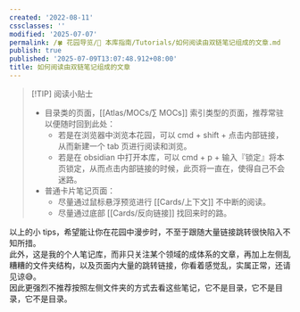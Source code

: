 ```yaml
---
created: '2022-08-11'
cssclasses: ''
modified: '2025-07-07'
permalink: /🍀 花园导览/🧰 本库指南/Tutorials/如何阅读由双链笔记组成的文章.md
publish: true
published: '2025-07-09T13:07:48.912+08:00'
title: 如何阅读由双链笔记组成的文章
---
```

>[!TIP] 阅读小贴士
> - 目录类的页面，[[Atlas/MOCs/∑ MOCs]] 索引类型的页面，推荐常驻以便随时回到此处：
> 	- 若是在浏览器中浏览本花园，可以 cmd + shift + 点击内部链接，从而新建一个 tab 页进行阅读和浏览。
> 	- 若是在 obsidian 中打开本库，可以 cmd + p + 输入『锁定』将本页锁定，从而点击内部链接的时候，此页将一直在，使得自己不会迷路。
> - 普通卡片笔记页面：
> 	- 尽量通过鼠标悬浮预览进行 [[Cards/上下文]] 不中断的阅读。
> 	- 尽量通过底部 [[Cards/反向链接]] 找回来时的路。

以上的小 tips，希望能让你在花园中漫步时，不至于跟随大量链接跳转很快陷入不知所措。  
此外，这是我的个人笔记库，而非只关注某个领域的成体系的文章，再加上左侧乱糟糟的文件夹结构，以及页面内大量的跳转链接，你看着感觉乱，实属正常，还请见谅😅。  
因此更强烈不推荐按照左侧文件夹的方式去看这些笔记，它不是目录，它不是目录，它不是目录。
